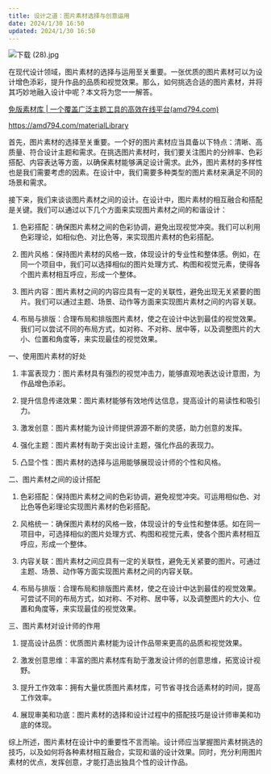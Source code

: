 ```yaml
---
title: 设计之道：图片素材选择与创意运用
date: 2024/1/30 16:50
updated: 2024/1/30 16:50
---
```



![下载 (28).jpg](https://p3-juejin.byteimg.com/tos-cn-i-k3u1fbpfcp/492f681047804aa896512d997f35739b~tplv-k3u1fbpfcp-jj-mark:0:0:0:0:q75.image#?w=1024&h=768&s=80269&e=jpg&b=979499)

在现代设计领域，图片素材的选择与运用至关重要。一张优质的图片素材可以为设计增色添彩，提升作品的品质和视觉效果。那么，如何挑选合适的图片素材，并将其巧妙地融入设计中呢？本文将为您一一解答。

[免版素材库 | 一个覆盖广泛主题工具的高效在线平台(amd794.com)](https://amd794.com/materialLibrary)

https://amd794.com/materialLibrary

首先，图片素材的选择至关重要。一个好的图片素材应当具备以下特点：清晰、高质量、符合设计主题和需求。在挑选图片素材时，我们要关注图片的分辨率、色彩搭配、内容表达等方面，以确保素材能够满足设计需求。此外，图片素材的多样性也是我们需要考虑的因素。在设计中，我们需要多种类型的图片素材来满足不同的场景和需求。

接下来，我们来谈谈图片素材之间的设计。在设计中，图片素材的相互融合和搭配是关键。我们可以通过以下几个方面来实现图片素材之间的和谐设计：

1. 色彩搭配：确保图片素材之间的色彩协调，避免出现视觉冲突。我们可以利用色彩理论，如相似色、对比色等，来实现图片素材的色彩搭配。

2. 图片风格：保持图片素材的风格一致，体现设计的专业性和整体感。例如，在同一个项目中，我们可以选择相似的图片处理方式、构图和视觉元素，使得各个图片素材相互呼应，形成一个整体。

3. 图片内容：图片素材之间的内容应具有一定的关联性，避免出现无关紧要的图片。我们可以通过主题、场景、动作等方面来实现图片素材之间的内容关联。

4. 布局与排版：合理布局和排版图片素材，使之在设计中达到最佳的视觉效果。我们可以尝试不同的布局方式，如对称、不对称、居中等，以及调整图片的大小、位置和角度等，来实现最佳的视觉效果。


一、使用图片素材的好处

1. 丰富表现力：图片素材具有强烈的视觉冲击力，能够直观地表达设计意图，为作品增色添彩。

2. 提升信息传递效果：图片素材能够有效地传达信息，提高设计的易读性和吸引力。

3. 激发创意：图片素材能为设计师提供源源不断的灵感，助力创意的发挥。

4. 强化主题：图片素材有助于突出设计主题，强化作品的表现力。

5. 凸显个性：图片素材的选择与运用能够展现设计师的个性和风格。

二、图片素材之间的设计搭配

1. 色彩搭配：保持图片素材之间的色彩协调，避免视觉冲突。可运用相似色、对比色等色彩理论实现图片素材的色彩搭配。

2. 风格统一：确保图片素材的风格一致，体现设计的专业性和整体感。如在同一项目中，可选择相似的图片处理方式、构图和视觉元素，使各个图片素材相互呼应，形成一个整体。

3. 内容关联：图片素材之间应具有一定的关联性，避免无关紧要的图片。可通过主题、场景、动作等方面实现图片素材之间的内容关联。

4. 布局与排版：合理布局和排版图片素材，使之在设计中达到最佳的视觉效果。可尝试不同的布局方式，如对称、不对称、居中等，以及调整图片的大小、位置和角度等，来实现最佳的视觉效果。

三、图片素材对设计师的作用

1. 提高设计品质：优质图片素材能为设计作品带来更高的品质和视觉效果。

2. 激发创意思维：丰富的图片素材库有助于激发设计师的创意思维，拓宽设计视野。

3. 提升工作效率：拥有大量优质图片素材库，可节省寻找合适素材的时间，提高工作效率。

4. 展现审美和功底：图片素材的选择和设计过程中的搭配技巧是设计师审美和功底的体现。

综上所述，图片素材在设计中的重要性不言而喻。设计师应当掌握图片素材挑选的技巧，以及如何将各种素材相互融合，实现和谐的设计效果。同时，充分利用图片素材的优点，发挥创意，才能打造出独具个性的设计作品。
